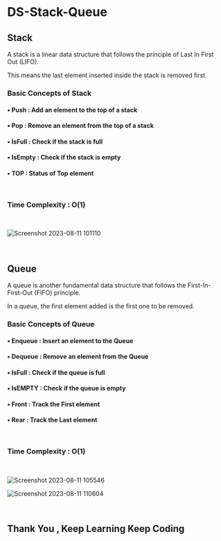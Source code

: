 # DS-Stack-Queue

## Stack
<p>A stack is a linear data structure that follows the principle of Last In First Out (LIFO).</p> 
<p>This means the last element inserted inside the stack is removed first.</p>

<h3>Basic Concepts of Stack</h3>
<h4>&#x2022; Push : Add an element to the top of a stack</p>
<h4>&#x2022; Pop : Remove an element from the top of a stack</p>
<h4>&#x2022; IsFull : Check if the stack is full</p>
<h4>&#x2022; IsEmpty : Check if the stack is empty</p>
<h4>&#x2022; TOP : Status of Top element</p>
<br>
<h3>Time Complexity : O(1) </h3>
<br>

![Screenshot 2023-08-11 101110](https://github.com/Sohamp2606/DS-Stack-Queue/assets/106002920/f0e1cd25-9ea3-41e5-8735-04ef43273f86)

<br>

## Queue
<p>A queue is another fundamental data structure that follows the First-In-First-Out (FIFO) principle.</p>
<p>In a queue, the first element added is the first one to be removed.</p>

<h3>Basic Concepts of Queue </h3>
<h4>&#x2022; Enqueue : Insert an element to the Queue </p>
<h4>&#x2022; Dequeue : Remove an element from the Queue </p>
<h4>&#x2022; IsFull : Check if the queue is full</p>
<h4>&#x2022; IsEMPTY : Check if the queue is empty</p>
<h4>&#x2022; Front : Track the First element</p>
<h4>&#x2022; Rear : Track the Last element</p>
<br>
<h3>Time Complexity : O(1) </h3>
<br>

![Screenshot 2023-08-11 105546](https://github.com/Sohamp2606/DS-Stack-Queue/assets/106002920/e26fbb9d-c76a-4035-9361-b019d4db2d37)

![Screenshot 2023-08-11 110604](https://github.com/Sohamp2606/DS-Stack-Queue/assets/106002920/b00ea904-222b-4c77-98b3-56f6a0d774a2)

<br>

## Thank You , Keep Learning Keep Coding

